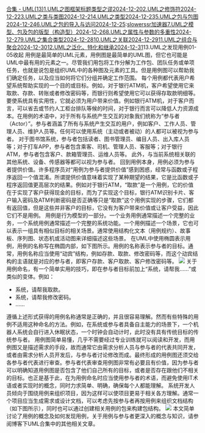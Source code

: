 [合集 \- UML(13\)](https://github.com)[1\.UML之图框架标题类型之谬2024\-12\-20](https://github.com/gtyan/p/18619626)[2\.UML之修饰符2024\-12\-22](https://github.com/gtyan/p/18621886)[3\.UML之类与类图2024\-12\-21](https://github.com/gtyan/p/18621006)[4\.UML之类型2024\-12\-23](https://github.com/gtyan/p/18623171)[5\.UML之包与包图2024\-12\-24](https://github.com/gtyan/p/18626429)[6\.UML之包的导入与访问2024\-12\-25](https://github.com/gtyan/p/18629408):[slowerssr加速器](https://slowerss.com)[7\.UML之模型、包及包的版型（构造型）2024\-12\-26](https://github.com/gtyan/p/18631757)[8\.UML之属性与参数的多重性2024\-12\-27](https://github.com/gtyan/p/18636024)[9\.UML之集合类型2024\-12\-28](https://github.com/gtyan/p/18637336)[10\.UML之关联2024\-12\-29](https://github.com/gtyan/p/18638560)[11\.UML之组合与聚合2024\-12\-30](https://github.com/gtyan/p/18640036)[12\.UML之泛化、特化和继承2024\-12\-31](https://github.com/gtyan/p/18643544)13\.UML之发现用例01\-05收起
用例是最简单的UML元素，用例图是最简单的UML图，但它也可能是UML中最有用的元素之一。尽管我们用包将工作分解为工作包、团队任务或单项任务，也就是说包是组织UML中的各种图及元素的工具。但是用例图可以帮助我们确定任务，以及应当如何将它们分组并确定工作范围。
每个用例都代表用户希望系统帮助实现的一个目的或目标。例如，对于银行ATM机，客户希望使用它来取款、存款、转账或者修改密码等，而银行则希望使用它可以获得存取款明细等。
要使系统具有实用性，它就必须为用户带来价值。例如银行ATM机，对于客户而言，可以省去或节约人工柜台排队等候的时间，对于银行而言可以降低人力资源成本。在用例的术语中，对于所有与系统产生交互的对象我们统称为“参与者（Actor）”。参与者涵盖了所有与系统产生交互的用户，例如客户、工作人员、管理人员、维护人员等。任何可以使用系统（主动或者被动）的人都可以被视为参与者。
对于图书馆系统，参与者包括读者、图书管理员、编目人员、出入库人员等；对于打车APP，参与者包含乘客、司机、管理人员、客服等；对于银行ATM，参与者包含客户、款箱管理员、运维人员等。
此外，与当前系统相关联的其他系统、设备、传感器等都可以视为参与者。
回到用例本身，用例必须为参与者提供价值。许多程序员对“用例为参与者提供价值”感到困惑，经常与函数或子程序返回一个值混淆。所谓提供价值意味着实现了某种期望的结果，它是比函数或子程序返回值更高层次的结果。例如对于银行ATM，“取款”是一个用例，它的价值在于实现了客户获得现金的目标，而为了实现这个目标，银行ATM识别卡片、客户输入密码及ATM判断密码是否正确等只是“取款”这个用例实现的步骤，它们都有返回值，但是这些并非客户的目标，它没有为客户带来价值或让客户受益，因此它们不是用例。
用例是行为模型的一部分。一个业务用例通常描述一个完整的业务，一个系统用例通常描述一个完整的系统功能。一个用例描述一个场景，它也可以表示一组具有相似目标的相关场景。通常使用结构化文本（用例规约）、故事板、序列图、状态机或活动图来详细描述这些场景。
在UML中使用椭圆表示用例，用例的名称写在椭圆内部，如下图所示。用例的名称表示参与者的目标。通常，用例名称应当使用“动宾”结构，例如存款、取款、修改密码等，而这个动宾结构的主语就是对应的参与者，即客户存款、客户取款、客户修改密码等。
![](https://img2024.cnblogs.com/blog/3579674/202501/3579674-20250105095130115-1186816835.png)
关于用例命名，有一个简单实用的技巧，即在参与者目标前加上“系统，请帮我……”或类似的变体。例如：


* 系统，请帮我取款。
* 系统，请帮我修改密码。
* ……


遵循上述形式获得的用例名称通常是正确的，并且很容易理解。然而有些特殊的用例不适用这种命名的方法。例如，在系统或参与者具备自主能力的场景下，一个机器人系统会自行进入休眠状态，一个时钟会自动计时，此时没有具有传统目标的传统参与者。
用例图简单易懂，几乎不需要经过专业训练就可以阅读和开发，而用例图又是描述需求的手段，故而通常它由需求分析人员与参与者的代表共同开发，或者由需求分析人员开发后，与参与者讨论修改而成。最终形成的用例图还须交给各参与者代表进行审查。参与者代表审查用例图非常有必要且有价值，因为参与者可以明确知道用例图是否包含了他们自己所有的目标，或者是否存在跟他们不相关的目标。也正是基于此，在为用例命名时应当使用参与者的术语，而避免使用IT术语或者实现时的概念，同时力求简单、明确，确保每个人都能理解。
系统开发人员倾向于围绕用例来组织项目，因为这样可以使项目更易于相关各方理解。通常一个项目应当生成需求或设计文档，可以考虑先按参与者再按用例来组织文档结构（如下图所示），同时也可以通过创建相关用例的包来构建包结构。
![](https://img2024.cnblogs.com/blog/3579674/202501/3579674-20250105095213884-387147821.png)
本文简单讨论了用例的概念及如何发现用例，关于用例与参与者更深入的概念与知识，请参阅博客下UML合集中的其他相关文章。


